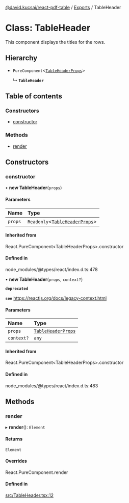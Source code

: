 [@david.kucsai/react-pdf-table](../README.md) / [Exports](../modules.md) / TableHeader

# Class: TableHeader

This component displays the titles for the rows.

## Hierarchy

- `PureComponent`<[`TableHeaderProps`](../interfaces/TableHeaderProps.md)\>

  ↳ **`TableHeader`**

## Table of contents

### Constructors

- [constructor](TableHeader.md#constructor)

### Methods

- [render](TableHeader.md#render)

## Constructors

### constructor

• **new TableHeader**(`props`)

#### Parameters

| Name | Type |
| :------ | :------ |
| `props` | `Readonly`<[`TableHeaderProps`](../interfaces/TableHeaderProps.md)\> |

#### Inherited from

React.PureComponent<TableHeaderProps\>.constructor

#### Defined in

node_modules/@types/react/index.d.ts:478

• **new TableHeader**(`props`, `context?`)

**`deprecated`**

**`see`** https://reactjs.org/docs/legacy-context.html

#### Parameters

| Name | Type |
| :------ | :------ |
| `props` | [`TableHeaderProps`](../interfaces/TableHeaderProps.md) |
| `context?` | `any` |

#### Inherited from

React.PureComponent<TableHeaderProps\>.constructor

#### Defined in

node_modules/@types/react/index.d.ts:483

## Methods

### render

▸ **render**(): `Element`

#### Returns

`Element`

#### Overrides

React.PureComponent.render

#### Defined in

[src/TableHeader.tsx:12](https://github.com/dmk99/react-pdf-table/blob/bebcafb/src/TableHeader.tsx#L12)

